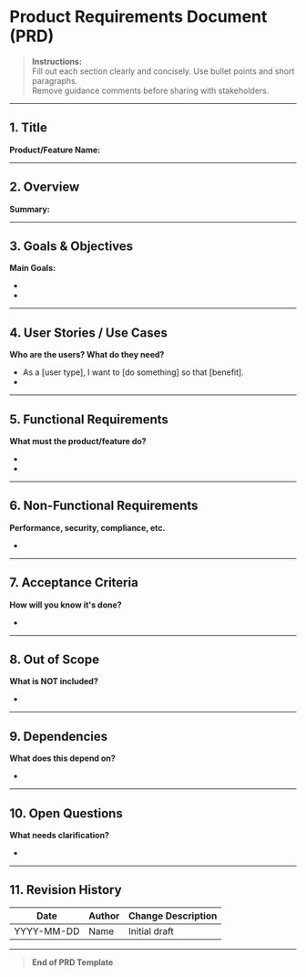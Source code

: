 # Product Requirements Document (PRD)

> **Instructions:**  
> Fill out each section clearly and concisely. Use bullet points and short paragraphs.  
> Remove guidance comments before sharing with stakeholders.

---

## 1. Title
**Product/Feature Name:**  
<!-- Brief, descriptive name for the product or feature -->

---

## 2. Overview
**Summary:**  
<!-- What is this product/feature? Why is it being built? -->

---

## 3. Goals & Objectives
**Main Goals:**  
- <!-- List primary goals -->
- <!-- What problems does this solve? -->

---

## 4. User Stories / Use Cases
**Who are the users? What do they need?**  
- As a [user type], I want to [do something] so that [benefit].
- <!-- Add more user stories as needed -->

---

## 5. Functional Requirements
**What must the product/feature do?**  
- <!-- List key requirements as bullet points -->
- <!-- Be specific and measurable -->

---

## 6. Non-Functional Requirements
**Performance, security, compliance, etc.**  
- <!-- List non-functional requirements -->

---

## 7. Acceptance Criteria
**How will you know it's done?**  
- <!-- List clear, testable criteria for completion -->

---

## 8. Out of Scope
**What is NOT included?**  
- <!-- List features, use cases, or requirements that are explicitly excluded -->

---

## 9. Dependencies
**What does this depend on?**  
- <!-- List other teams, systems, or features required -->

---

## 10. Open Questions
**What needs clarification?**  
- <!-- List unresolved issues or questions -->

---

## 11. Revision History
| Date       | Author      | Change Description      |
|------------|-------------|------------------------|
| YYYY-MM-DD | Name        | Initial draft          |

---

> **End of PRD Template**